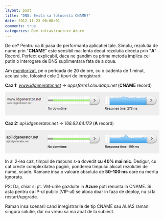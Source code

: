 ```yaml
---
layout: post
title: "DNS: Evita sa folosesti CNAME!"
date: 2012-11-23 00:00:01
comments: true
categories: Dev-infrastructure Azure
---
```


De ce? Pentru ca iti pasa de performanta aplicatiei tale. Simplu, rezolutia de nume prin "**CNAME**" este sensibil mai lenta decat rezolutia directa prin "**A**" Record. Perfect explicabil, daca ne gandim ca prima metoda implica cel putin o interogare de DNS suplimentara fata de a doua.

Am [monitorizat](https://www.pingdom.com/), pe o perioada de 20 de ore, cu o cadenta de 1 minut, acelasi site, folosind cele 2 tipuri de inregistrari:

**Caz 1:** *www.idgenerator.net* -> _appsfarm1.cloudapp.net_ (**CNAME** record)

![](/assets/images/2012/cname-rec.png)

**Caz 2:** _api.idgenerator.net_ -> _168.63.64.179_ (**A** record)

![](/assets/images/2012/a-rec.png)

In al 2-lea caz, timpul de raspuns s-a dovedit **cu 40% mai mic**. Desigur, cu cat creste complexitatea paginii, ponderea timpului alocat rezolutiei de nume, scade. Ramane insa o valoare absoluta de **50-100 ms** care nu merita ignorata.

PS: Da, chiar si pt. VM-urile gazduite in **Azure** poti renunta la CNAME. Si asta pentru ca IP-ul public (VIP-ul) se aloca doar in faza de deploy, nu si la restart/upgrade.

Raman insa scenarii cand inregistrarile de tip CNAME sau ALIAS raman singura solutie, dar nu vreau sa ma abat de la subiect.
